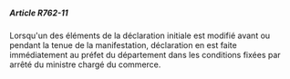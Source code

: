 ##### Article R762-11

Lorsqu'un des éléments de la déclaration initiale est modifié avant ou pendant la tenue de la manifestation, déclaration en est faite immédiatement au préfet du département dans les conditions fixées par arrêté du ministre chargé du commerce.

